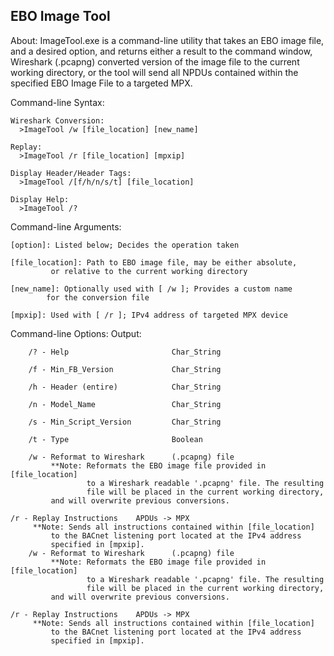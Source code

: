 EBO Image Tool
-------------------

About:
	ImageTool.exe is a command-line utility that takes an EBO image 
	file, and a desired option, and returns either a result to the 
	command window, Wireshark (.pcapng) converted version of 
	the image file to the current working directory, or the tool will
	send all NPDUs contained within the specified EBO Image File to a
	targeted MPX.

Command-line Syntax:

	Wireshark Conversion:
	  >ImageTool /w [file_location] [new_name]

	Replay:
	  >ImageTool /r [file_location] [mpxip]

	Display Header/Header Tags:
	  >ImageTool /[f/h/n/s/t] [file_location]

	Display Help:
	  >ImageTool /?

Command-line Arguments:
	
	[option]: Listed below; Decides the operation taken
	
	[file_location]: Path to EBO image file, may be either absolute, 
			 or relative to the current working directory
	
	[new_name]: Optionally used with [ /w ]; Provides a custom name
		    for the conversion file
	
	[mpxip]: Used with [ /r ]; IPv4 address of targeted MPX device

Command-line Options:                	Output:

    	/? - Help                       Char_String

     	/f - Min_FB_Version             Char_String

     	/h - Header (entire)            Char_String

     	/n - Model_Name                 Char_String

     	/s - Min_Script_Version         Char_String

     	/t - Type                       Boolean

     	/w - Reformat to Wireshark      (.pcapng) file
             **Note: Reformats the EBO image file provided in [file_location]
                     to a Wireshark readable '.pcapng' file. The resulting
                     file will be placed in the current working directory,
		     and will overwrite previous conversions.
	
	/r - Replay Instructions	APDUs -> MPX
	     **Note: Sends all instructions contained within [file_location]
		     to the BACnet listening port located at the IPv4 address
		     specified in [mpxip].
     	/w - Reformat to Wireshark      (.pcapng) file
             **Note: Reformats the EBO image file provided in [file_location]
                     to a Wireshark readable '.pcapng' file. The resulting
                     file will be placed in the current working directory,
		     and will overwrite previous conversions.
	
	/r - Replay Instructions	APDUs -> MPX
	     **Note: Sends all instructions contained within [file_location]
		     to the BACnet listening port located at the IPv4 address
		     specified in [mpxip].
